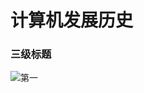 # 计算机发展历史
### 三级标题
![第一](https://image.baidu.com/search/detail?ct=503316480&z=0&ipn=d&word=%E5%9B%BE%E7%89%87&step_word=&hs=0&pn=33&spn=0&di=97570&pi=0&rn=1&tn=baiduimagedetail&is=0%2C0&istype=0&ie=utf-8&oe=utf-8&in=&cl=2&lm=-1&st=undefined&cs=2485954775%2C21433741&os=1055416473%2C225121641&simid=3190373690%2C2764122743&adpicid=0&lpn=0&ln=1557&fr=&fmq=1606009330567_R&fm=&ic=undefined&s=undefined&hd=undefined&latest=undefined&copyright=undefined&se=&sme=&tab=0&width=undefined&height=undefined&face=undefined&ist=&jit=&cg=&bdtype=0&oriquery=&objurl=http%3A%2F%2Fa2.att.hudong.com%2F12%2F87%2F01300001149956130041875096065.jpg&fromurl=ippr_z2C%24qAzdH3FAzdH3Fp7rtwg_z%26e3Bkwthj_z%26e3Bv54AzdH3Fwd_8d_b0_a8naaaa889llcm8naa98b0calmamc_3r2_z%26e3Bip4s&gsm=2e&rpstart=0&rpnum=0&islist=&querylist=&force=undefined)
